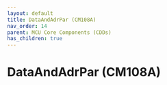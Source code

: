 ```yaml
---
layout: default
title: DataAndAdrPar (CM108A)
nav_order: 14
parent: MCU Core Components (CDDs)
has_children: true
---
```

# DataAndAdrPar (CM108A)
